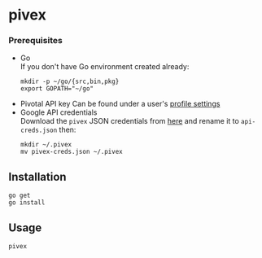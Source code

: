 # pivex

### Prerequisites
- Go	
	If you don't have Go environment created already:
	```
	mkdir -p ~/go/{src,bin,pkg}
	export GOPATH="~/go"
	```
- Pivotal API key
	Can be found under a user's [profile settings](https://www.pivotaltracker.com/profile)
- Google API credentials	
	Download the `pivex` JSON credentials from [here](https://console.developers.google.com/apis/credentials?project=lco-internal&folder&organizationId=78492096084)
	and rename it to `api-creds.json` then:
	```
	mkdir ~/.pivex
	mv pivex-creds.json ~/.pivex
	```

## Installation
```
go get
go install
```

## Usage
```
pivex
```
